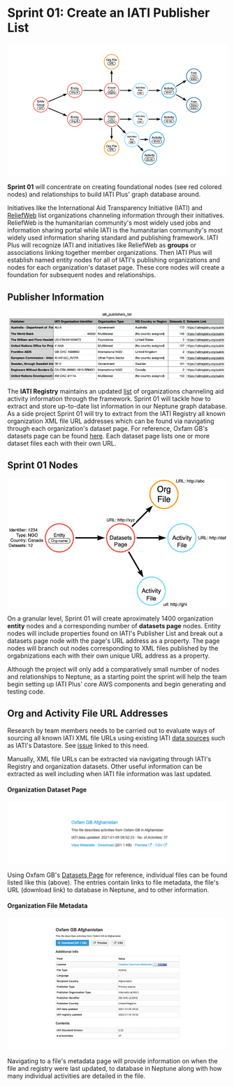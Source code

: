 # Sprint 01: Create an IATI Publisher List

![IATI Plus Database](https://github.com/Humanitarian-AI/IATIPlus/blob/main/Media/IATIPlus_sprints.png)

**Sprint 01** will concentrate on creating foundational nodes (see red colored nodes) and relationships to build IATI Plus' graph database around.

Initiatives like the International Aid Transparency Initiative (IATI) and [ReliefWeb](https://reliefweb.int/organization/acmad) list organizations channeling information through their initiatives. ReliefWeb is the humanitarian community's most widely used jobs and information sharing portal while IATI is the humanitarian community's most widely used information sharing standard and publishing framework. IATI Plus will recognize IATI and initiatives like ReliefWeb as **groups** or associations linking together member organizations. Then IATI Plus will establish named entity nodes for all of IATI's publishing organizations and nodes for each organization's dataset page. These core nodes will create a foundation for subsequent nodes and relationships.

## Publisher Information

![IATI Pulishers List](https://github.com/Humanitarian-AI/IATIPlus/blob/main/Media/Publishers_List.png)

The **IATI Registry** maintains an updated [list](https://www.iatiregistry.org/publisher/) of organizations channeling aid activity information through the framework. Sprint 01 will tackle how to extract and store up-to-date list information in our Neptune graph database. As a side project Sprint 01 will try to extract from the IATI Registry all known organization XML file URL addresses which can be found via navigating through each organization's dataset page. For reference, Oxfam GB's datasets page can be found [here](https://iatiregistry.org/publisher/oxfamgb). Each dataset page lists one or more dataset files each with their own URL.

## Sprint 01 Nodes

![Org and URL nodes](https://github.com/Humanitarian-AI/IATIPlus/blob/main/Media/Sprint01_nodes.png)

On a granular level, Sprint 01 will create aproximately 1400 organization **entity** nodes and a corresponding number of **datasets page** nodes. Entity nodes will include properties found on IATI's Publisher List and break out a datasets page node with the page's URL address as a property. The page nodes will branch out nodes corresponding to XML files published by the orgabnizations each with their own unique URL address as a property.

Although the project will only add a comparatively small number of nodes and relationships to Neptune, as a starting point the sprint will help the team begin setting up IATI Plus' core AWS components and begin generating and testing code.

## Org and Activity File URL Addresses

Research by team members needs to be carried out to evaluate ways of sourcing all known IATI XML file URLs using existing IATI [data sources](https://iatistandard.org/en/iati-tools-and-resources/) such as IATI's Datastore. See [issue]() linked to this need.

Manually, XML file URLs can be extracted via navigating through IATI's Registry and organization datasets. Other useful information can be extracted as well including when IATI file information was last updated.

#### Organization Dataset Page

![Org File](https://github.com/Humanitarian-AI/IATIPlus/blob/main/Media/Org_File.png)

Using Oxfam GB's [Datasets Page](https://www.iatiregistry.org/publisher/oxfamgb) for reference, individual files can be found listed like this (above). The entries contain links to file metadata, the file's URL (download link) to database in Neptune, and to other information.

#### Organization File Metadata

![Org Metadata](https://github.com/Humanitarian-AI/IATIPlus/blob/main/Media/Org_Metadata.png)

Navigating to a file's metadata page will provide information on when the file and registry were last updated, to database in Neptune along with how many individual activities are detailed in the file.
